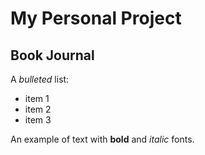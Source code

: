 # My Personal Project

## Book Journal

A *bulleted* list:
- item 1
- item 2
- item 3

An example of text with **bold** and *italic* fonts.  